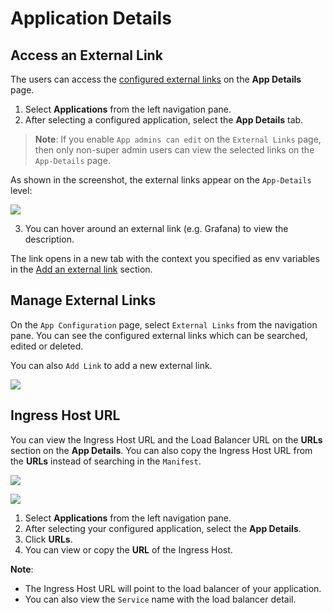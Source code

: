 # Application Details

## Access an External Link

The users can access the [configured external links](../../user-guide/global-configurations/external-links.md) on the **App Details** page.

1. Select **Applications** from the left navigation pane.
2. After selecting a configured application, select the **App Details** tab.
   
> **Note**: If you enable `App admins can edit` on the `External Links` page, then only non-super admin users can view the selected links on the `App-Details` page.

As shown in the screenshot, the external links appear on the `App-Details` level:

![](https://devtron-public-asset.s3.us-east-2.amazonaws.com/images/global-configurations/external-links/app-details-external-link.jpg)


3. You can hover around an external link (e.g. Grafana) to view the description.

The link opens in a new tab with the context you specified as env variables in the [Add an external link](./global-configurations/../../global-configurations/external-links.md) section.


## Manage External Links

On the `App Configuration` page, select `External Links` from the navigation pane.
You can see the configured external links which can be searched, edited or deleted.

You can also `Add Link` to add a new external link.

![](https://devtron-public-asset.s3.us-east-2.amazonaws.com/images/global-configurations/external-links/app-config-external-link.jpg)



## Ingress Host URL

You can view the Ingress Host URL and the Load Balancer URL on the **URLs** section on the **App Details**.
You can also copy the Ingress Host URL from the **URLs** instead of searching in the `Manifest`.

![](https://devtron-public-asset.s3.us-east-2.amazonaws.com/images/debugging-deployment-and-monitoring/ingress-url-appdetails.jpg)

![](https://devtron-public-asset.s3.us-east-2.amazonaws.com/images/debugging-deployment-and-monitoring/ingress-host-url1.jpg)

1. Select **Applications** from the left navigation pane.
2. After selecting your configured application, select the **App Details**.
3. Click **URLs**.
4. You can view or copy the **URL** of the Ingress Host.


**Note**: 
* The Ingress Host URL will point to the load balancer of your application.
* You can also view the `Service` name with the load balancer detail.


